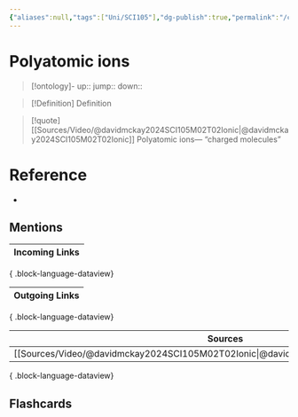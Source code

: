 ```yaml
---
{"aliases":null,"tags":["Uni/SCI105"],"dg-publish":true,"permalink":"/cards/polyatomic-ions/","dgPassFrontmatter":true}
---
```


# Polyatomic ions

> [!ontology]-
> up:: 
> jump:: 
> down:: 

> [!Definition] Definition
> 

> [!quote] [[Sources/Video/@davidmckay2024SCI105M02T02Ionic\|@davidmckay2024SCI105M02T02Ionic]]
> Polyatomic ions— “charged molecules”

# Reference
- 

## Mentions
| Incoming Links |
| -------------- |

{ .block-language-dataview}

| Outgoing Links |
| -------------- |

{ .block-language-dataview}

| Sources                                                                                 |
| --------------------------------------------------------------------------------------- |
| [[Sources/Video/@davidmckay2024SCI105M02T02Ionic\|@davidmckay2024SCI105M02T02Ionic]] |

{ .block-language-dataview}

## Flashcards 
